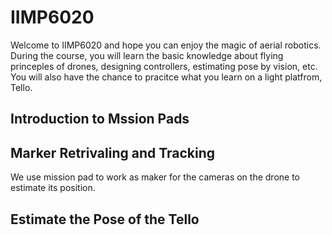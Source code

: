 # IIMP6020
Welcome to IIMP6020 and hope you can enjoy the magic of aerial robotics.
During the course, you will learn the basic knowledge about flying princeples of drones, designing controllers, estimating pose by vision, etc. You will also have the chance to pracitce what you learn on a light platfrom, Tello.
## Introduction to Mssion Pads
## Marker Retrivaling and Tracking
We use mission pad to work as maker for the cameras on the drone to estimate its position.
## Estimate the Pose of the Tello
